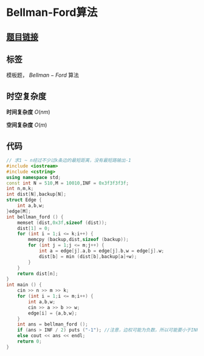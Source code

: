 # Bellman-Ford算法
## [**题目链接**](https://www.acwing.com/problem/content/855/)

## 标签
模板题， $Bellman-Ford$ 算法

## 时空复杂度

**时间复杂度** $O(nm)$

**空间复杂度** $O(m)$

## 代码
```cpp
// 求1 ~ n经过不少过k条边的最短距离，没有最短路输出-1
#include <iostream>
#include <cstring>
using namespace std;
const int N = 510,M = 10010,INF = 0x3f3f3f3f;
int n,m,k;
int dist[N],backup[N];
struct Edge {
    int a,b,w;
}edge[M];
int bellman_ford () {
    memset (dist,0x3f,sizeof (dist));
    dist[1] = 0;
    for (int i = 1;i <= k;i++) {
        memcpy (backup,dist,sizeof (backup));
        for (int j = 1;j <= m;j++) {
            int a = edge[j].a,b = edge[j].b,w = edge[j].w;
            dist[b] = min (dist[b],backup[a]+w);
        }
    }
    return dist[n];
}
int main () {
    cin >> n >> m >> k;
    for (int i = 1;i <= m;i++) {
        int a,b,w;
        cin >> a >> b >> w;
        edge[i] = {a,b,w};
    }
    int ans = bellman_ford ();
    if (ans > INF / 2) puts ("-1"); //注意，边权可能为负数，所以可能要小于INF
    else cout << ans << endl;
    return 0;
}
```